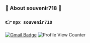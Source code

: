 ### 🎁 About souvenir718 🎁

### 👉 ```npx souvenir718```

[![Gmail Badge](https://img.shields.io/badge/-Gmail-c14438?style=flat-square&logo=Gmail&logoColor=white&link=mailto:souvenir0718@gmail.com)](mailto:souvenir0718@gmail.com) ![Profile View Counter](https://komarev.com/ghpvc/?username=souvenir718)
